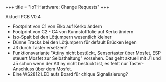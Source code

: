 +++
title = "IoT-Hardware: Change Requests"
+++

Aktuell PCB V0.4

- Footprint von C1 von Elko auf Kerko ändern
- Footprint von C2 - C4 von Kunnstofffolie auf Kerko ändern
- Iso-Spalt bei den Lötjumpern wesentlich kleiner
- Dünne Tracks bei den Lötjumpern für default Brücken legen
- J3 durch Taster ersetzen?
- Funktionsvariante "Attiny nicht bestückt, Sensortaster über Mosfet, ESP steuert Mosfet zur
  Selbsthaltung" vorsehen. Das geht aktuell mit J1 und J5 schon wenn der Attiny nicht bestückt ist,
  es fehlt nur Taster-Anschluss über dem Mosfet.
- Eine WS2812 LED aufs Board für chique Signalisierung?
